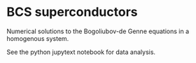 # BCS superconductors
Numerical solutions to the Bogoliubov-de Genne equations in a homogenous system.

See the python jupytext notebook for data analysis.
